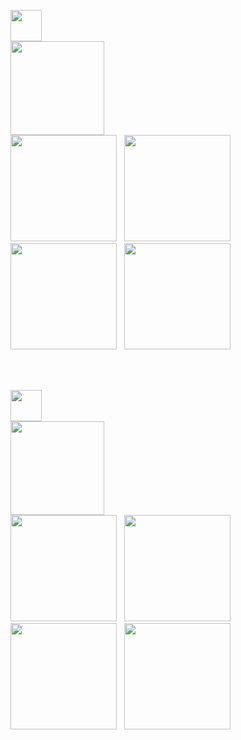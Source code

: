 <!-- 경제스톡 -->
<img src="https://github.com/user-attachments/assets/a3f573b2-1618-4b4f-ac2c-dc50005d6b0a" width=50><br>
<img src="https://github.com/user-attachments/assets/30ea00e1-3663-44fb-8735-28a68a96924a" width=150><br>
<img src="https://github.com/user-attachments/assets/9c9592bf-27dc-4925-814b-ff6bb33ce5e8" width=170>&nbsp;&nbsp;
<img src="https://github.com/user-attachments/assets/72f40fc2-52c9-442c-bafe-7334a21754dd" width=170>&nbsp;&nbsp;
<img src="https://github.com/user-attachments/assets/45e0274e-14fc-4c74-889f-8e220212d5fa" width=170>&nbsp;&nbsp;
<img src="https://github.com/user-attachments/assets/767ff12c-adc7-48b0-bfb2-99322bf93e36" width=170>

<br><br>

<!-- ShareBook -->
<img src="https://github.com/user-attachments/assets/e5004fda-3af0-4508-8cae-5a4b94ad3e64" width=50><br>
<img src="https://github.com/user-attachments/assets/4585e5d6-07b7-441d-83e3-88454de94704" width=150><br>
<img src="https://github.com/user-attachments/assets/f9c8bc1f-163e-4407-91e5-20e05d4e9b28" width=170>&nbsp;&nbsp;
<img src="https://github.com/user-attachments/assets/ee76c77f-ccfa-4dc3-a794-32c6175a67ec" width=170>&nbsp;&nbsp;
<img src="https://github.com/user-attachments/assets/74a73177-1e5a-423b-b143-bfd504d586ea" width=170>&nbsp;&nbsp;
<img src="https://github.com/user-attachments/assets/14bbcd31-921c-4db4-944b-f9ade1cad5e2" width=170>
